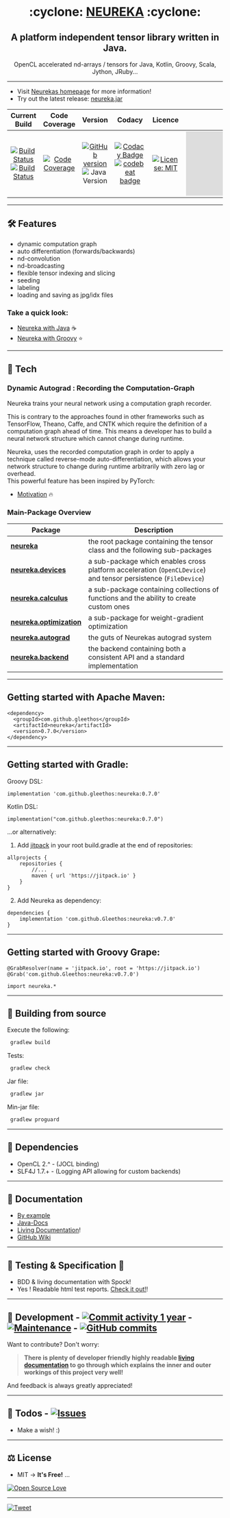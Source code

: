 <h1 align="center"> :cyclone: <a href="https://gleethos.github.io/neureka/index.html">NEUREKA</a> :cyclone: </h1>

<h2 align="center"><b> A platform independent tensor library written in Java. </b></h2>

<p align="center">OpenCL accelerated nd-arrays / tensors for Java, Kotlin, Groovy, Scala, Jython, JRuby...</p>

---
  
  - Visit [Neurekas homepage](https://gleethos.github.io/neureka/index.html) for more information!
  - Try out the latest release: [neureka.jar](https://github.com/Gleethos/neureka/raw/master/production/lib/neureka-0.7.0.jar)
 <!--- - [![HitCount](http://hits.dwyl.com/Gleethos/neureka.svg)](http://hits.dwyl.com/Gleethos/neureka) -->
 
| Current Build | Code Coverage | Version  | Codacy  | Licence | Size |
|:-------------:|:-------------:|:--------:|:-------:|:-------:|:----:|
| [![Build Status](https://circleci.com/gh/Gleethos/neureka.svg?branch=master&style=shield)](https://app.circleci.com/pipelines/github/Gleethos/neureka) [![Build Status](https://www.travis-ci.com/Gleethos/neureka.svg?branch=master)](https://travis-ci.com/Gleethos/neureka) | [![Code Coverage](https://img.shields.io/codecov/c/github/gleethos/neureka)](https://codecov.io/github/gleethos/neureka) | [![GitHub version](https://badge.fury.io/gh/Gleethos%2Fneureka.svg)](https://github.com/Gleethos/neureka) ![Java Version](https://img.shields.io/static/v1.svg?label=Java&message=8%2B&color=blue) | [![Codacy Badge](https://api.codacy.com/project/badge/Grade/6bfd22ba9b8c410285b19e3d37f4fbc6)](https://www.codacy.com/manual/Gleethos/neureka?utm_source=github.com&amp;utm_medium=referral&amp;utm_content=Gleethos/neureka&amp;utm_campaign=Badge_Grade) [![codebeat badge](https://codebeat.co/badges/16d286ca-995a-43fa-8735-b1c4a217cfcc)](https://codebeat.co/projects/github-com-gleethos-neureka-master) | [![License: MIT](https://img.shields.io/badge/License-MIT-yellow.svg)](https://opensource.org/licenses/MIT) |![Size](https://img.badgesize.io/Gleethos/neureka/master/production/lib/neureka-0.7.0.jar) |

---  

## :hammer_and_wrench: Features ##

-   dynamic computation graph
-   auto differentiation (forwards/backwards)
-   nd-convolution
-   nd-broadcasting
-   flexible tensor indexing and slicing
-   seeding
-   labeling
-   loading and saving as jpg/idx files

### Take a quick look: ###

- [Neureka with Java](docs/markdown/java_example.md) :coffee:
- [Neureka with Groovy](docs/markdown/groovy_example.md) :star:

---

## :robot: Tech ##

### Dynamic Autograd : Recording the Computation-Graph ### 

Neureka trains your neural network using a computation graph recorder.

This is contrary to the approaches found in other frameworks such as TensorFlow, Theano, Caffe, and CNTK 
which require the definition of a computation graph ahead of time. 
This means a developer has to build a neural network structure which 
cannot change during runtime.   

Neureka, uses the recorded computation graph in order to apply a technique called reverse-mode auto-differentiation, 
which allows your network structure to change during runtime arbitrarily with zero lag or overhead.<br>
This powerful feature has been inspired by PyTorch:
 

- [Motivation](docs/markdown/motivation.md) :fire:
 
### Main-Package Overview ###
 
| Package | Description |
| ---- | --- |
| [**neureka**](src/main/java/neureka/README.md) | the root package containing the tensor class and the following sub-packages |
| [**neureka.devices**](src/main/java/neureka/devices/README.md) | a sub-package which enables cross platform acceleration (`OpenCLDevice`) and tensor persistence (`FileDevice`) |
| [**neureka.calculus**](src/main/java/neureka/calculus/README.md) | a sub-package containing collections of functions and the ability to create custom ones |
| [**neureka.optimization**](src/main/java/neureka/optimization/README.md) | a sub-package for weight-gradient optimization |
| [**neureka.autograd**](src/main/java/neureka/autograd/README.md) | the guts of Neurekas autograd system |
| [**neureka.backend**](src/main/java/neureka/backend/README.md) | the backend containing both a consistent API and a standard implementation  |


 
 
---
## Getting started with Apache Maven: ##

```
<dependency>
  <groupId>com.github.gleethos</groupId>
  <artifactId>neureka</artifactId>
  <version>0.7.0</version>
</dependency>
```
---

## Getting started with Gradle: ##
Groovy DSL:
```
implementation 'com.github.gleethos:neureka:0.7.0'
```
Kotlin DSL:
```
implementation("com.github.gleethos:neureka:0.7.0")
```
...or alternatively: 

1. Add [jitpack](https://jitpack.io/) in your root build.gradle at the end of repositories:
```
allprojects {
	repositories {
		//...
		maven { url 'https://jitpack.io' }
	}
}
```
2. Add Neureka as dependency:
```
dependencies {
	implementation 'com.github.Gleethos:neureka:v0.7.0'
}
```

---

## Getting started with Groovy Grape: ##

```
@GrabResolver(name = 'jitpack.io', root = 'https://jitpack.io')
@Grab('com.github.Gleethos:neureka:v0.7.0')

import neureka.*
```

---

## :rocket: Building from source ##

Execute the following:
```sh
 gradlew build
```

Tests:
```sh
 gradlew check
```

Jar file:
```sh
 gradlew jar
```

Min-jar file:
```sh
 gradlew proguard
```

---

## :mount_fuji: Dependencies ##

- OpenCL 2.^ - (JOCL binding)
- SLF4J 1.7.+ - (Logging API allowing for custom backends)

---

## :book: Documentation ###

- [By example](https://gleethos.github.io/neureka/showcase.html)
- [Java-Docs](https://gleethos.github.io/neureka/jdocs/index.html)
- [Living Documentation](https://gleethos.github.io/neureka/spock/reports/index.html)!
- [GitHub Wiki](https://github.com/Gleethos/neureka/wiki)

---

## :microscope: Testing & Specification :scroll: ###

- BDD & living documentation with Spock!
- Yes ! Readable html test reports. [Check it out!](https://gleethos.github.io/neureka/spock/reports/index.html)!

---

## :seedling: Development - [![Commit activity 1 year](https://img.shields.io/github/commit-activity/y/Gleethos/neureka.svg?style=flat)]() - [![Maintenance](https://img.shields.io/badge/Maintained%3F-yes-green.svg)](https://GitHub.com/Gleethos/neureka/graphs/commit-activity) - [![GitHub commits](https://img.shields.io/github/commits-since/Gleethos/neureka/v0.0.0.svg)](https://GitHub.com/Gleethos/neurka/commit/) ##

Want to contribute? Don't worry:

> **There is plenty of developer friendly highly readable [living documentation](https://gleethos.github.io/neureka/spock/reports/index.html) 
> to go through which explains the inner and outer workings of this project very well!**

And feedback is always greatly appreciated!

---

## :memo: Todos - [![Issues](https://img.shields.io/github/issues-raw/Gleethos/neureka.svg?maxAge=25000)](https://github.com/Gleethos/neureka/issues)  ##

  - Make a wish! :)

---

## :balance_scale: License ##

- MIT -> **It's Free!** ... 
    
[![Open Source Love](https://badges.frapsoft.com/os/v1/open-source.png?v=103)](https://github.com/ellerbrock/open-source-badges/)

---

<!---
## Stargazers over time

[![Stargazers over time](https://starchart.cc/Gleethos/neureka.svg)](https://starchart.cc/Gleethos/neureka)
-->      

[![Tweet](https://img.shields.io/twitter/url/https/github.com/Gleethos/neureka.svg?style=social)](https://twitter.com/intent/tweet?text=Check%20out%20Neureka!%20https://github.com/Gleethos/neureka)
